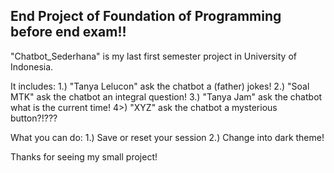 ## End Project of Foundation of Programming before end exam!!

"Chatbot_Sederhana" is my last first semester project in University of Indonesia. 

It includes:
1.) "Tanya Lelucon" ask the chatbot a (father) jokes!
2.) "Soal MTK" ask the chatbot an integral question!
3.) "Tanya Jam" ask the chatbot what is the current time!
4>) "XYZ" ask the chatbot a mysterious button?!???

What you can do:
1.) Save or reset your session
2.) Change into dark theme!

Thanks for seeing my small project!
